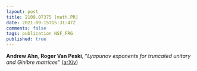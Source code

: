 ```yaml
---
layout: post
title: 2109.07375 [math.PR]
date: 2021-09-15T15:31:47Z
comments: false
tags: publication NSF_FRG
published: true
---
```


<b>Andrew Ahn</b>, <b>Roger Van Peski</b>, "<i>Lyapunov exponents for truncated unitary and Ginibre matrices</i>" ([arXiv](http://arxiv.org/abs/2109.07375v1))
